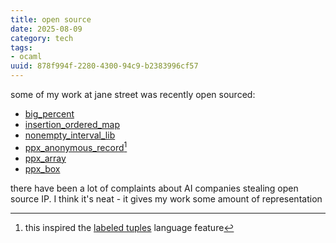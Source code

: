 ```yaml
---
title: open source
date: 2025-08-09
category: tech
tags:
- ocaml
uuid: 878f994f-2280-4300-94c9-b2383996cf57
---
```


some of my work at jane street was recently open sourced:

- [big_percent](https://github.com/janestreet/big_percent)
- [insertion_ordered_map](https://github.com/janestreet/insertion_ordered_map)
- [nonempty_interval_lib](https://github.com/janestreet/nonempty_interval_lib)
- [ppx_anonymous_record](https://github.com/janestreet/ppx_anonymous_record)[^1]
- [ppx_array](https://github.com/janestreet/ppx_array)
- [ppx_box](https://github.com/janestreet/ppx_box)

[^1]: this inspired the [labeled tuples](https://tyconmismatch.com/papers/ml2024_labeled_tuples.pdf)
language feature

there have been a lot of complaints about AI companies stealing open source IP.
I think it's neat - it gives my work some amount of representation